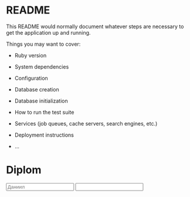 # README

This README would normally document whatever steps are necessary to get the
application up and running.

Things you may want to cover:

* Ruby version

* System dependencies

* Configuration

* Database creation

* Database initialization

* How to run the test suite

* Services (job queues, cache servers, search engines, etc.)

* Deployment instructions

* ...
# Diplom
<input placeholder="Даниил" type="text" name="comment[user_name]" id="comment_user_name">
<input type="text" name="comment[user_name]" id="comment_user_name">